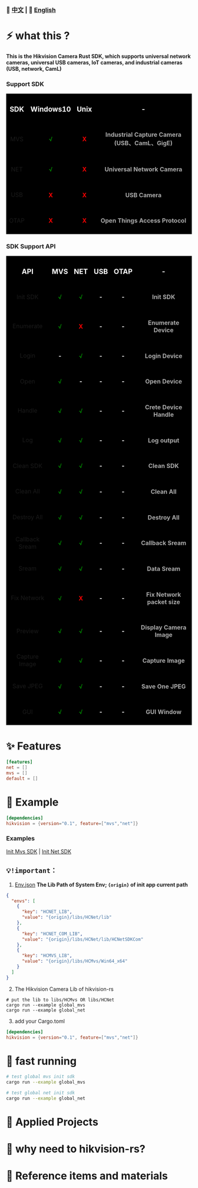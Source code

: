 
### 📄 [中文](docs/README.zh.md)  | 📄  [English](README.md)

# ⚡ what this ?
**This is the Hikvision Camera Rust SDK, which supports universal network cameras, universal USB cameras, IoT cameras, and industrial cameras (USB, network, CamL)**

### Support SDK
<table style="background:#000">
  <tr>
    <th><h3 style="color:#fff"><center>SDK</center></h3></th>
    <th><h3 style="color:#fff"><center>Windows10</center></h3></th>
    <th><h3 style="color:#fff"><center>Unix</center></h3></th>
    <th><h3 style="color:#fff"><center>-</center></h3></th>
  </tr>
  <tr>
    <td><center>MVS</center></td>
    <td><h4 style="color:green"><center>√</center></h4></td>
    <td><h4 style="color:red"><center>X</center></h4></td>
    <td><h4 style="color:#aaa"><center>Industrial Capture Camera (USB、CamL、GigE)</center></h4></td>
  </tr>
  <tr>
    <td><center>NET</center></td>
    <td><h4 style="color:green"><center>√</center></h4></td>
    <td><h4 style="color:red"><center>X</center></h4></td>
    <td><h4 style="color:#aaa"><center>Universal Network Camera</center></h4></td>
  </tr>
  <tr>
      <td><center>USB</center></td>
      <td><h4 style="color:red"><center>X</center></h4></td>
      <td><h4 style="color:red"><center>X</center></h4></td>
      <td><h4 style="color:#aaa"><center>USB Camera</center></h4></td>
  </tr>
  <tr>
      <td><center>OTAP</center></td>
      <td><h4 style="color:red"><center>X</center></h4></td>
      <td><h4 style="color:red"><center>X</center></h4></td>
      <td><h4 style="color:#aaa"><center>Open Things Access Protocol</center></h4></td>
  </tr>
</table>

### SDK Support API
<table style="background:#000">
  <tr>
    <th><h3 style="color:#fff"><center>API</center></h3></th>
    <th><h3 style="color:#fff"><center>MVS</center></h3></th>
    <th><h3 style="color:#fff"><center>NET</center></h3></th>
    <th><h3 style="color:#fff"><center>USB</center></h3></th>
    <th><h3 style="color:#fff"><center>OTAP</center></h3></th>
    <th><h3 style="color:#fff"><center>-</center></h3></th>
  </tr>
  <tr>
    <td><center>Init SDK</center></td>
    <td><h4 style="color:green"><center>√</center></h4></td>
    <td><h4 style="color:green"><center>√</center></h4></td>
    <td><h4 style="color:white"><center>-</center></h4></td>
    <td><h4 style="color:white"><center>-</center></h4></td>
    <td><h4 style="color:#aaa"><center>Init SDK</center></h4></td>
  </tr>
  <tr>
    <td><center>Enumerate</center></td>
    <td><h4 style="color:green"><center>√</center></h4></td>
    <td><h4 style="color:red"><center>X</center></h4></td>
    <td><h4 style="color:white"><center>-</center></h4></td>
    <td><h4 style="color:white"><center>-</center></h4></td>
    <td><h4 style="color:#aaa"><center>Enumerate Device</center></h4></td>
  </tr>
  <tr>
    <td><center>Login</center></td>
    <td><h4 style="color:white"><center>-</center></h4></td>
    <td><h4 style="color:green"><center>√</center></h4></td>
    <td><h4 style="color:white"><center>-</center></h4></td>
    <td><h4 style="color:white"><center>-</center></h4></td>
    <td><h4 style="color:#aaa"><center>Login Device</center></h4></td>
  </tr>
  <tr>
    <td><center>Open</center></td>
    <td><h4 style="color:green"><center>√</center></h4></td>
    <td><h4 style="color:white"><center>-</center></h4></td>
    <td><h4 style="color:white"><center>-</center></h4></td>
    <td><h4 style="color:white"><center>-</center></h4></td>
    <td><h4 style="color:#aaa"><center>Open Device</center></h4></td>
  </tr>
  <tr>
    <td><center>Handle</center></td>
    <td><h4 style="color:green"><center>√</center></h4></td>
    <td><h4 style="color:green"><center>√</center></h4></td>
    <td><h4 style="color:white"><center>-</center></h4></td>
    <td><h4 style="color:white"><center>-</center></h4></td>
    <td><h4 style="color:#aaa"><center>Crete Device Handle</center></h4></td>
  </tr>
  <tr>
    <td><center>Log</center></td>
    <td><h4 style="color:green"><center>√</center></h4></td>
    <td><h4 style="color:green"><center>√</center></h4></td>
    <td><h4 style="color:white"><center>-</center></h4></td>
    <td><h4 style="color:white"><center>-</center></h4></td>
    <td><h4 style="color:#aaa"><center>Log output</center></h4></td>
  </tr>
  <tr>
    <td><center>Clean SDK</center></td>
    <td><h4 style="color:green"><center>√</center></h4></td>
    <td><h4 style="color:green"><center>√</center></h4></td>
    <td><h4 style="color:white"><center>-</center></h4></td>
    <td><h4 style="color:white"><center>-</center></h4></td>
    <td><h4 style="color:#aaa"><center>Clean SDK</center></h4></td>
  </tr>
  <tr>
    <td><center>Clean All</center></td>
    <td><h4 style="color:green"><center>√</center></h4></td>
    <td><h4 style="color:green"><center>√</center></h4></td>
    <td><h4 style="color:white"><center>-</center></h4></td>
    <td><h4 style="color:white"><center>-</center></h4></td>
    <td><h4 style="color:#aaa"><center>Clean All</center></h4></td>
  </tr>
  <tr>
    <td><center>Destroy All</center></td>
    <td><h4 style="color:green"><center>√</center></h4></td>
    <td><h4 style="color:green"><center>√</center></h4></td>
    <td><h4 style="color:white"><center>-</center></h4></td>
    <td><h4 style="color:white"><center>-</center></h4></td>
    <td><h4 style="color:#aaa"><center>Destroy All</center></h4></td>
  </tr>
  <tr>
    <td><center>Callback Sream</center></td>
    <td><h4 style="color:green"><center>√</center></h4></td>
    <td><h4 style="color:green"><center>√</center></h4></td>
    <td><h4 style="color:white"><center>-</center></h4></td>
    <td><h4 style="color:white"><center>-</center></h4></td>
    <td><h4 style="color:#aaa"><center>Callback Sream</center></h4></td>
  </tr>
  <tr>
    <td><center>Sream</center></td>
    <td><h4 style="color:green"><center>√</center></h4></td>
    <td><h4 style="color:green"><center>√</center></h4></td>
    <td><h4 style="color:white"><center>-</center></h4></td>
    <td><h4 style="color:white"><center>-</center></h4></td>
    <td><h4 style="color:#aaa"><center>Data Sream</center></h4></td>
  </tr>
  <tr>
    <td><center>Fix Network</center></td>
    <td><h4 style="color:green"><center>√</center></h4></td>
    <td><h4 style="color:red"><center>X</center></h4></td>
    <td><h4 style="color:white"><center>-</center></h4></td>
    <td><h4 style="color:white"><center>-</center></h4></td>
    <td><h4 style="color:#aaa"><center>Fix Network packet size</center></h4></td>
  </tr>
  <tr>
    <td><center>Preview</center></td>
    <td><h4 style="color:green"><center>√</center></h4></td>
    <td><h4 style="color:green"><center>√</center></h4></td>
    <td><h4 style="color:white"><center>-</center></h4></td>
    <td><h4 style="color:white"><center>-</center></h4></td>
    <td><h4 style="color:#aaa"><center>Display Camera Image</center></h4></td>
  </tr>
  <tr>
    <td><center>Capture Image</center></td>
    <td><h4 style="color:green"><center>√</center></h4></td>
    <td><h4 style="color:green"><center>√</center></h4></td>
    <td><h4 style="color:white"><center>-</center></h4></td>
    <td><h4 style="color:white"><center>-</center></h4></td>
    <td><h4 style="color:#aaa"><center>Capture Image</center></h4></td>
  </tr>
  </tr>
  <tr>
    <td><center>Save JPEG</center></td>
    <td><h4 style="color:green"><center>√</center></h4></td>
    <td><h4 style="color:green"><center>√</center></h4></td>
    <td><h4 style="color:white"><center>-</center></h4></td>
    <td><h4 style="color:white"><center>-</center></h4></td>
    <td><h4 style="color:#aaa"><center>Save One JPEG</center></h4></td>
  </tr>
  <tr>
    <td><center>GUI</center></td>
    <td><h4 style="color:green"><center>√</center></h4></td>
    <td><h4 style="color:green"><center>√</center></h4></td>
    <td><h4 style="color:white"><center>-</center></h4></td>
    <td><h4 style="color:white"><center>-</center></h4></td>
    <td><h4 style="color:#aaa"><center>GUI Window</center></h4></td>
  </tr>
</table>

# ✨ Features
```toml
[features]
net = []
mvs = []
default = []
```

# 📖 Example
```toml
[dependencies]
hikvision = {version="0.1", feature=["mvs","net"]}
```

### Examples
[Init Mvs SDK](examples/global_mvs.rs) | [Init Net SDK](examples/global_net.rs) 


## `💡!important：`
1. [Env.json](Examples/Env.json) **The Lib Path of System Env; `{origin}` of init app current path**
```json
{
  "envs": [
    {
      "key": "HCNET_LIB",
      "value": "{origin}/libs/HCNet/lib"
    },
    {
      "key": "HCNET_COM_LIB",
      "value": "{origin}/libs/HCNet/lib/HCNetSDKCom"
    },
    {
      "key": "HCMVS_LIB",
      "value": "{origin}/libs/HCMvs/Win64_x64"
    }
  ]
}
```
2. The Hikvision Camera Lib of hikvision-rs
```
# put the lib to libs/HCMvs OR libs/HCNet 
cargo run --example global_mvs
cargo run --example global_net
```
3. add your Cargo.toml 
```toml
[dependencies]
hikvision = {version="0.1", feature=["mvs","net"]}
```

# 🚀 fast running
```sh
# test global mvs init sdk
cargo run --example global_mvs

# test global net init sdk
cargo run --example global_net
```

# 🦊 Applied Projects
<!-- [E-NetScan](https://github.com/EternalNight996/e-netscan.git): The network scanning project (which supports both command line and cross platform graphical interface) is under development.. -->

# 🔭 why need to hikvision-rs?
<!-- At first, I wanted to complete a cross network scanning project to help me complete some work. I referred to many open source projects, but these projects have some defects that do not meet my needs, so I have e-libscanner.
(process host and port scanning, and support domain name resolution, route tracking, fingerprint scanning, service scanning, asynchronous scanning, scalability and more)
The bottom layer is by calling [npcap]（ https://nmap.org/npcap/ ）And [WinPcap]（ https://www.winpcap.org/ ）Packet capture service;
The service API is [libpnet]（ https://github.com/libpnet/libpnet ); -->

# 🙋 Reference items and materials
<!-- ✨ [RustScan] https://github.com/RustScan/RustScan : Rustlike nmapscan
✨ [netscan] https://github.com/shellrow/netscan : Rust Network Scanner
✨ [libpnet](libpnet) https://github.com/libpnet/libpnet ● The background base of the interplatform network - mainly using captivity services ([npcap]) https://nmap.org/npcap/ with [WinPcap]( https://www.winpcap.org/ ) -->